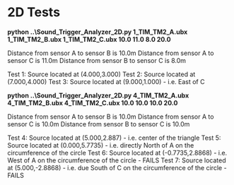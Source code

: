 # 2D Tests

**python ..\Sound_Trigger_Analyzer_2D.py 1_TIM_TM2_A.ubx 1_TIM_TM2_B.ubx 1_TIM_TM2_C.ubx 10.0 11.0 8.0 20.0**

Distance from sensor A to sensor B is 10.0m
Distance from sensor A to sensor C is 11.0m
Distance from sensor B to sensor C is 8.0m

Test 1: Source located at (4.000,3.000)
Test 2: Source located at (7.000,4.000)
Test 3: Source located at (9.000,1.000) - i.e. East of C

**python ..\Sound_Trigger_Analyzer_2D.py 4_TIM_TM2_A.ubx 4_TIM_TM2_B.ubx 4_TIM_TM2_C.ubx 10.0 10.0 10.0 20.0**

Distance from sensor A to sensor B is 10.0m
Distance from sensor A to sensor C is 10.0m
Distance from sensor B to sensor C is 10.0m

Test 4: Source located at (5.000,2.887) - i.e. center of the triangle
Test 5: Source located at (0.000,5.7735) - i.e. directly North of A on the circumference of the circle
Test 6: Source located at (-0.7735,2.8868) - i.e. West of A on the circumference of the circle - FAILS
Test 7: Source located at (5.000,-2.8868) - i.e. due South of C on the circumference of the circle - FAILS
